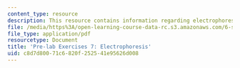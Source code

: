 ```yaml
---
content_type: resource
description: This resource contains information regarding electrophoresis.
file: /media/https%3A/open-learning-course-data-rc.s3.amazonaws.com/6-s079-nanomaker-spring-2013/c8d7d80071c6820f252541e95626d008_MIT6_S079S13_prelab07.pdf
file_type: application/pdf
resourcetype: Document
title: 'Pre-lab Exercises 7: Electrophoresis'
uid: c8d7d800-71c6-820f-2525-41e95626d008
---
```

